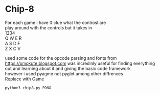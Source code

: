 # Chip-8

For each game i have 0 clue what the controsl are<br />
play around with the controls but it takes in 
<br />1234<br />
Q W E R<br />
A S D F<br />
Z X C V<br />

used some code for the 
opcode parsing and fonts from https://omokute.blogspot.com was incredinly useful for finding everything out and learning about it and giving the basic code framework <br />however i used pyagme not pyglet among other diffrences<br />
Replace with Game
```bash
python3 chip8.py PONG
```

